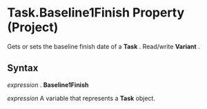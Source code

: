
# Task.Baseline1Finish Property (Project)

Gets or sets the baseline finish date of a  **Task** . Read/write **Variant** .


## Syntax

 _expression_ . **Baseline1Finish**

 _expression_ A variable that represents a **Task** object.

